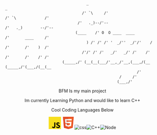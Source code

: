 ```
                                     _                                           _                    
                                   /' `\     /'                                /' `\             /'   
                                 /'   ._)--/'--                              /'   ._)        --/'--   
                                (____    /' O  O ____  ____                /'       ____     /'       
                                     ) /' /' /' '  _/''  _/'/'    /      /'       /'    )  /'         
                                   /'/' /' /'   _/'   _/' /'    /'     /'       /'    /' /'           
                          (_____,/' (__(__(___/'__,_/'__,(___,/(__    (_____,/'(___,/(__(__           
                                                            /'                                        
                                                    /     /'                                          
                                                   (___,/' 
```
<p align="center">BFM Is my main project</p>
<p align="center">Im currently Learning Python and would like to learn C++</p>
<p align="center">Cool Coding Languages Below</p>

<p align="center"><img src="https://raw.githubusercontent.com/StiizzyCat/StiizzyCat/main/Assets/Assets/Javascript.png" alt="JavaScript" width="40" height="40"/> <img src="https://raw.githubusercontent.com/StiizzyCat/StiizzyCat/main/Assets/Assets/HTML.png" alt="HTML" width="40" height="40"/><image src="https://raw.githubusercontent.com/StiizzyCat/StiizzyCat/main/Assets/Assets/CSS.png" alt="css" width="40" height="40"/><image src="https://raw.githubusercontent.com/StiizzyCat/StiizzyCat/main/Assets/Assets/c%2B%2B.png" alt="C++" width="40" height="40"/><image src="https://raw.githubusercontent.com/StiizzyCat/StiizzyCat/main/Assets/Assets/Node.png" alt="Node" width="45" height="45"/>

  
